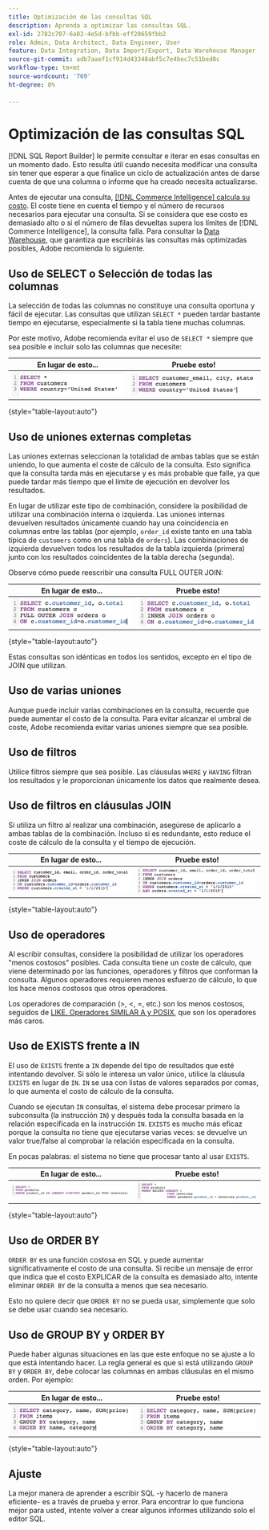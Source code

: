```yaml
---
title: Optimización de las consultas SQL
description: Aprenda a optimizar las consultas SQL.
exl-id: 2782c707-6a02-4e5d-bfbb-eff20659fbb2
role: Admin, Data Architect, Data Engineer, User
feature: Data Integration, Data Import/Export, Data Warehouse Manager
source-git-commit: adb7aaef1cf914d43348abf5c7e4bec7c51bed0c
workflow-type: tm+mt
source-wordcount: '769'
ht-degree: 0%

---
```


# Optimización de las consultas SQL

[!DNL SQL Report Builder] le permite consultar e iterar en esas consultas en un momento dado. Esto resulta útil cuando necesita modificar una consulta sin tener que esperar a que finalice un ciclo de actualización antes de darse cuenta de que una columna o informe que ha creado necesita actualizarse.

Antes de ejecutar una consulta, [[!DNL Commerce Intelligence] calcula su costo](https://experienceleague.adobe.com/docs/commerce-knowledge-base/kb/troubleshooting/miscellaneous/sql-queries-explain-cost-errors.html). El coste tiene en cuenta el tiempo y el número de recursos necesarios para ejecutar una consulta. Si se considera que ese costo es demasiado alto o si el número de filas devueltas supera los límites de [!DNL Commerce Intelligence], la consulta falla. Para consultar la [Data Warehouse](../data-analyst/data-warehouse-mgr/tour-dwm.md), que garantiza que escribirás las consultas más optimizadas posibles, Adobe recomienda lo siguiente.

## Uso de SELECT o Selección de todas las columnas

La selección de todas las columnas no constituye una consulta oportuna y fácil de ejecutar. Las consultas que utilizan `SELECT *` pueden tardar bastante tiempo en ejecutarse, especialmente si la tabla tiene muchas columnas.

Por este motivo, Adobe recomienda evitar el uso de `SELECT *` siempre que sea posible e incluir solo las columnas que necesite:

| **En lugar de esto...** | **Pruebe esto!** |
|-----|-----|
| ![](../../mbi/assets/Select_all_1.png) | ![](../../mbi/assets/Select_all_2.png) |

{style="table-layout:auto"}

## Uso de uniones externas completas

Las uniones externas seleccionan la totalidad de ambas tablas que se están uniendo, lo que aumenta el coste de cálculo de la consulta. Esto significa que la consulta tarda más en ejecutarse y es más probable que falle, ya que puede tardar más tiempo que el límite de ejecución en devolver los resultados.

En lugar de utilizar este tipo de combinación, considere la posibilidad de utilizar una combinación interna o izquierda. Las uniones internas devuelven resultados únicamente cuando hay una coincidencia en columnas entre las tablas (por ejemplo, `order_id` existe tanto en una tabla típica de `customers` como en una tabla de `orders`). Las combinaciones de izquierda devuelven todos los resultados de la tabla izquierda (primera) junto con los resultados coincidentes de la tabla derecha (segunda).

Observe cómo puede reescribir una consulta FULL OUTER JOIN:

| **En lugar de esto...** | **Pruebe esto!** |
|-----|-----|
| ![](../../mbi/assets/Full_Outer_Join_1.png) | ![](../../mbi/assets/Full_Outer_Join_2.png) |

{style="table-layout:auto"}

Estas consultas son idénticas en todos los sentidos, excepto en el tipo de JOIN que utilizan.

## Uso de varias uniones

Aunque puede incluir varias combinaciones en la consulta, recuerde que puede aumentar el costo de la consulta. Para evitar alcanzar el umbral de coste, Adobe recomienda evitar varias uniones siempre que sea posible.

## Uso de filtros

Utilice filtros siempre que sea posible. Las cláusulas `WHERE` y `HAVING` filtran los resultados y le proporcionan únicamente los datos que realmente desea.

## Uso de filtros en cláusulas JOIN

Si utiliza un filtro al realizar una combinación, asegúrese de aplicarlo a ambas tablas de la combinación. Incluso si es redundante, esto reduce el coste de cálculo de la consulta y el tiempo de ejecución.

| **En lugar de esto...** | **Pruebe esto!** |
|-----|-----|
| ![](../../mbi/assets/Join_filters_1.png) | ![](../../mbi/assets/Join_filters_2.png) |

{style="table-layout:auto"}

## Uso de operadores

Al escribir consultas, considere la posibilidad de utilizar los operadores &quot;menos costosos&quot; posibles. Cada consulta tiene un coste de cálculo, que viene determinado por las funciones, operadores y filtros que conforman la consulta. Algunos operadores requieren menos esfuerzo de cálculo, lo que los hace menos costosos que otros operadores.

Los operadores de comparación (>, &lt;, =, etc.) son los menos costosos, seguidos de [LIKE. Operadores SIMILAR A y POSIX](https://www.postgresql.org/docs/9.5/functions-matching.html), que son los operadores más caros.

## Uso de EXISTS frente a IN

El uso de `EXISTS` frente a `IN` depende del tipo de resultados que esté intentando devolver. Si sólo le interesa un valor único, utilice la cláusula `EXISTS` en lugar de `IN`. `IN` se usa con listas de valores separados por comas, lo que aumenta el costo de cálculo de la consulta.

Cuando se ejecutan `IN` consultas, el sistema debe procesar primero la subconsulta (la instrucción `IN`) y después toda la consulta basada en la relación especificada en la instrucción `IN`. `EXISTS` es mucho más eficaz porque la consulta no tiene que ejecutarse varias veces: se devuelve un valor true/false al comprobar la relación especificada en la consulta.

En pocas palabras: el sistema no tiene que procesar tanto al usar `EXISTS`.

| **En lugar de esto...** | **Pruebe esto!** |
|-----|-----|
| ![](../../mbi/assets/Exists_1.png) | ![](../../mbi/assets/Exists_2.png) |

{style="table-layout:auto"}

## Uso de ORDER BY

`ORDER BY` es una función costosa en SQL y puede aumentar significativamente el costo de una consulta. Si recibe un mensaje de error que indica que el costo EXPLICAR de la consulta es demasiado alto, intente eliminar `ORDER BY` de la consulta a menos que sea necesario.

Esto no quiere decir que `ORDER BY` no se pueda usar, simplemente que solo se debe usar cuando sea necesario.

## Uso de GROUP BY y ORDER BY

Puede haber algunas situaciones en las que este enfoque no se ajuste a lo que está intentando hacer. La regla general es que si está utilizando `GROUP BY` y `ORDER BY`, debe colocar las columnas en ambas cláusulas en el mismo orden. Por ejemplo:

| **En lugar de esto...** | **Pruebe esto!** |
|-----|-----|
| ![](../../mbi/assets/Group_by_2.png) | ![](../../mbi/assets/Group_by_1.png) |

{style="table-layout:auto"}

## Ajuste

La mejor manera de aprender a escribir SQL -y hacerlo de manera eficiente- es a través de prueba y error. Para encontrar lo que funciona mejor para usted, intente volver a crear algunos informes utilizando solo el editor SQL.
